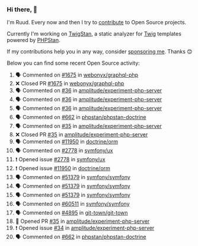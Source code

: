 ### Hi there, 👋

I'm Ruud. Every now and then I try to [contribute](https://github.com/pulls?q=+is%3Apr+author%3Aruudk+archived%3Afalse+is%3Apublic+) to Open Source projects.

Currently I'm working on [TwigStan](https://github.com/twigstan), a static analyzer for [Twig](https://twig.symfony.com/) templates powered by [PHPStan](https://phpstan.org/).

If my contributions help you in any way, consider [sponsoring me](https://github.com/sponsors/ruudk). Thanks 😊

Below you can find some recent Open Source activity:

<!--START_SECTION:activity-->
1. 🗣 Commented on [#1675](https://github.com/webonyx/graphql-php/pull/1675#issuecomment-2943864298) in [webonyx/graphql-php](https://github.com/webonyx/graphql-php)
2. ❌ Closed PR [#1675](https://github.com/webonyx/graphql-php/pull/1675) in [webonyx/graphql-php](https://github.com/webonyx/graphql-php)
3. 🗣 Commented on [#36](https://github.com/amplitude/experiment-php-server/pull/36#issuecomment-2938702418) in [amplitude/experiment-php-server](https://github.com/amplitude/experiment-php-server)
4. 🗣 Commented on [#36](https://github.com/amplitude/experiment-php-server/pull/36#issuecomment-2935931566) in [amplitude/experiment-php-server](https://github.com/amplitude/experiment-php-server)
5. 🗣 Commented on [#36](https://github.com/amplitude/experiment-php-server/pull/36#issuecomment-2934545297) in [amplitude/experiment-php-server](https://github.com/amplitude/experiment-php-server)
6. 🗣 Commented on [#662](https://github.com/phpstan/phpstan-doctrine/pull/662#issuecomment-2930642672) in [phpstan/phpstan-doctrine](https://github.com/phpstan/phpstan-doctrine)
7. 🗣 Commented on [#35](https://github.com/amplitude/experiment-php-server/pull/35#issuecomment-2930307252) in [amplitude/experiment-php-server](https://github.com/amplitude/experiment-php-server)
8. ❌ Closed PR [#35](https://github.com/amplitude/experiment-php-server/pull/35) in [amplitude/experiment-php-server](https://github.com/amplitude/experiment-php-server)
9. 🗣 Commented on [#11950](https://github.com/doctrine/orm/issues/11950#issuecomment-2913074617) in [doctrine/orm](https://github.com/doctrine/orm)
10. 🗣 Commented on [#2778](https://github.com/symfony/ux/issues/2778#issuecomment-2911507052) in [symfony/ux](https://github.com/symfony/ux)
11. ❗ Opened issue [#2778](https://github.com/symfony/ux/issues/2778) in [symfony/ux](https://github.com/symfony/ux)
12. ❗ Opened issue [#11950](https://github.com/doctrine/orm/issues/11950) in [doctrine/orm](https://github.com/doctrine/orm)
13. 🗣 Commented on [#51379](https://github.com/symfony/symfony/pull/51379#issuecomment-2909459876) in [symfony/symfony](https://github.com/symfony/symfony)
14. 🗣 Commented on [#51379](https://github.com/symfony/symfony/pull/51379#issuecomment-2909422780) in [symfony/symfony](https://github.com/symfony/symfony)
15. 🗣 Commented on [#51379](https://github.com/symfony/symfony/pull/51379#issuecomment-2909392276) in [symfony/symfony](https://github.com/symfony/symfony)
16. 🗣 Commented on [#60511](https://github.com/symfony/symfony/pull/60511#issuecomment-2908689738) in [symfony/symfony](https://github.com/symfony/symfony)
17. 🗣 Commented on [#4895](https://github.com/git-town/git-town/issues/4895#issuecomment-2906504594) in [git-town/git-town](https://github.com/git-town/git-town)
18. 💪 Opened PR [#35](https://github.com/amplitude/experiment-php-server/pull/35) in [amplitude/experiment-php-server](https://github.com/amplitude/experiment-php-server)
19. ❗ Opened issue [#34](https://github.com/amplitude/experiment-php-server/issues/34) in [amplitude/experiment-php-server](https://github.com/amplitude/experiment-php-server)
20. 🗣 Commented on [#662](https://github.com/phpstan/phpstan-doctrine/pull/662#issuecomment-2903902282) in [phpstan/phpstan-doctrine](https://github.com/phpstan/phpstan-doctrine)
<!--END_SECTION:activity-->
